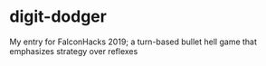 # digit-dodger
My entry for FalconHacks 2019; a turn-based bullet hell game that emphasizes strategy over reflexes
